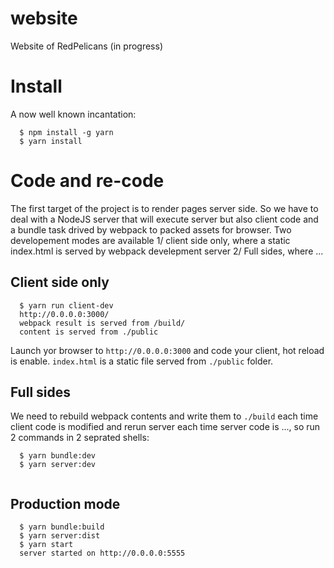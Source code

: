 # website

Website of RedPelicans (in progress)

# Install

A now well known incantation:

``` 
  $ npm install -g yarn
  $ yarn install
```

# Code and re-code

The first target of the project is to render pages server side. So we have to deal with a NodeJS server that will execute server but also client code and a bundle task drived by webpack to packed assets for browser. Two developement modes are available 1/ client side only, where a static index.html is served by webpack develepment server 2/ Full sides, where ...

## Client side only

```
  $ yarn run client-dev
  http://0.0.0.0:3000/
  webpack result is served from /build/
  content is served from ./public
```

Launch yor browser to `http://0.0.0.0:3000` and code your
client, hot reload is enable. `index.html` is a static file served from `./public` folder. 


## Full sides

We need to rebuild webpack contents and write them to `./build` each time client code is modified and rerun server each time server code is ..., so run 2 commands in 2 seprated shells:

```
  $ yarn bundle:dev
  $ yarn server:dev
 
```

## Production mode

```
  $ yarn bundle:build
  $ yarn server:dist
  $ yarn start
  server started on http://0.0.0.0:5555
```
